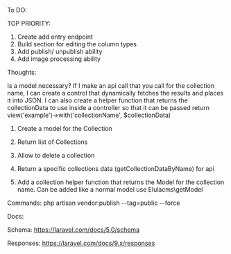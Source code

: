 To DO:

TOP PRIORITY:

1. Create add entry endpoint
2. Build section for editing the column types
3. Add publish/ unpublish ability
4. Add image processing ability

Thoughts:

Is a model necessary? If I make an api call that you call for the collection name,
I can create a control that dynamically fetches the results and places it into JSON.
I can also create a helper function that returns the collectionData to use inside a controller
so that it can be passed return view('example')->with('collectionName', $collectionData)

1. Create a model for the Collection
2. Return list of Collections
3. Allow to delete a collection
4. Return a specific collections data (getCollectionDataByName) for api

5. Add a collection helper function that returns the Model for the collection name.
   Can be added like a normal model use Elulacms\getModel

Commands:
php artisan vendor:publish --tag=public --force

Docs:

Schema:
https://laravel.com/docs/5.0/schema

Responses:
https://laravel.com/docs/9.x/responses
